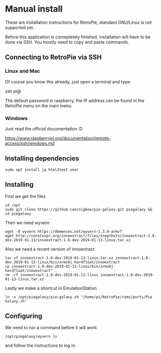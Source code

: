 # Manual install

These are installation instructions for RetroPie, standard GNU/Linux is not supported yet.

Before this application is comepletely finished, installation will have to be done via SSH. You mostly need to copy and paste commands.

## Connecting to RetroPie via SSH

### Linux and Mac

Of course you know this already, just open a terminal and type:

   ssh pi@<IP-Address> 

The default password is raspberry, the IP address can be found in the RetroPie menu on the main menu.

### Windows

Just read the official documentation :D

https://www.raspberrypi.org/documentation/remote-access/ssh/windows.md

## Installing dependencies

    sudo apt install jq html2text unar

## Installing

First we get the files

    cd /opt
    sudo git clone https://github.com/sigboe/pie-galaxy.git piegalaxy && cd piegalaxy

Then we need wyvern

    wget -O wyvern https://demenses.net/wyvern-1.3.0-armv7
    wget http://constexpr.org/innoextract/files/snapshots/innoextract-1.8-dev-2019-01-13/innoextract-1.8-dev-2019-01-13-linux.tar.xz

Also we need a recent version of innoextract

    tar xf innoextract-1.8-dev-2019-01-13-linux.tar.xz innoextract-1.8-dev-2019-01-13-linux/bin/armv6j-hardfloat/innoextract
    cp innoextract-1.8-dev-2019-01-13-linux/bin/armv6j-hardfloat/innoextract" .
    rm -rf innoextract-1.8-dev-2019-01-13-linux innoextract-1.8-dev-2019-01-13-linux.tar.xz

Lastly we make a shortcut in EmulationStation

    ln -s /opt/piegalaxy/pie-galaxy.sh "/home/pi/RetroPie/roms/ports/Pie Galaxy.sh"

## Configuring

We need to run a command before it will work.

    /opt/piegalaxy/wyvern ls

and follow the instructions to log in.